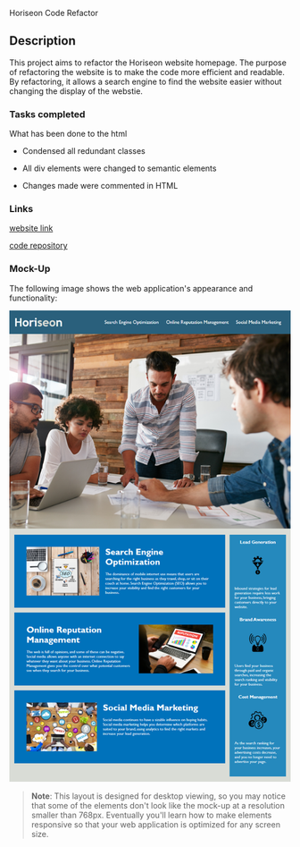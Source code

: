 Horiseon Code Refactor

## Description

This project aims to refactor the Horiseon website homepage. The purpose of refactoring the website is to make the code more efficient and readable. By refactoring, it allows a search engine to find the website easier without changing the display of the webstie.

### Tasks completed

What has been done to the html

* Condensed all redundant classes

* All div elements were changed to semantic elements

* Changes made were commented in HTML

### Links

[website link](https://heropon1k.github.io/Refactoring/)

[code repository](https://github.com/heropon1k/Refactoring)

### Mock-Up

The following image shows the web application's appearance and functionality:

![The Horiseon webpage includes a navigation bar, a header image, and cards with text and images at the bottom of the page.](./Assets/01-html-css-git-homework-demo.png)

> **Note**: This layout is designed for desktop viewing, so you may notice that some of the elements don't look like the mock-up at a resolution smaller than 768px. Eventually you'll learn how to make elements responsive so that your web application is optimized for any screen size.
